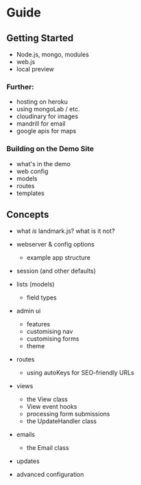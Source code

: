 # Guide

## Getting Started

- Node.js, mongo, modules
- web.js
- local preview

### Further:

- hosting on heroku
- using mongoLab / etc.
- cloudinary for images
- mandrill for email
- google apis for maps

### Building on the Demo Site

- what's in the demo
- web config
- models
- routes
- templates

## Concepts

- what *is* landmark.js? what is it not?
- webserver & config options
	- example app structure
- session (and other defaults)
- lists (models)
	- field types
- admin ui
	- features
	- customising nav
	- customising forms
	- theme
- routes
	- using autoKeys for SEO-friendly URLs
- views
	- the View class
	- View event hooks
	- processing form submissions
	- the UpdateHandler class
- emails
	- the Email class
	
- updates
- advanced configuration

